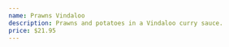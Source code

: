 ```yaml
---
name: Prawns Vindaloo
description: Prawns and potatoes in a Vindaloo curry sauce.
price: $21.95
---
```


